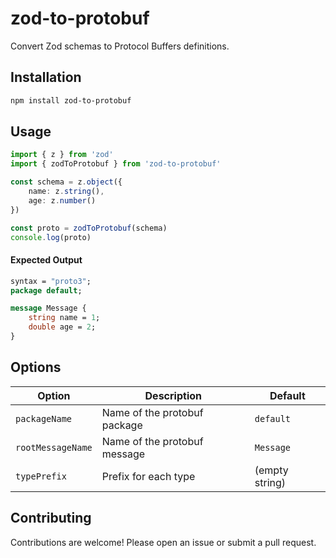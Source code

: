 # zod-to-protobuf
 
Convert Zod schemas to Protocol Buffers definitions.

## Installation


```bash
npm install zod-to-protobuf
```

## Usage

```typescript
import { z } from 'zod'
import { zodToProtobuf } from 'zod-to-protobuf'

const schema = z.object({
    name: z.string(),
    age: z.number()
})

const proto = zodToProtobuf(schema)
console.log(proto)
```

#### Expected Output
```protobuf
syntax = "proto3";
package default;

message Message {
    string name = 1;
    double age = 2;
}
```

## Options

| Option            | Description                                | Default          |
|-------------------|--------------------------------------------|------------------|
| `packageName`     | Name of the protobuf package               | `default`        |
| `rootMessageName` | Name of the protobuf message               | `Message`        |
| `typePrefix`      | Prefix for each type                       | (empty string)   |

## Contributing

Contributions are welcome! Please open an issue or submit a pull request.
